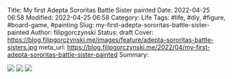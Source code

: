 Title: My first Adepta Sororitas Battle Sister painted
Date: 2022-04-25 06:58
Modified: 2022-04-25 06:58
Category: Life
Tags: #life, #diy, #figure, #board-game, #painting
Slug: my-first-adepta-sororitas-battle-sister-painted
Author: filipgorczynski
Status: draft
Cover: https://blog.filipgorczynski.me/images/feature/adepta-sororitas-battle-sisters.jpg
meta_url: https://blog.filipgorczynski.me/2022/04/my-first-adepta-sororitas-battle-sister-painted
Summary: 

![](../posts/2022/04/1650694658187.jpg)
![](../posts/2022/04/1650694658180.jpg)
![](../posts/2022/04/1650694658171.jpg)